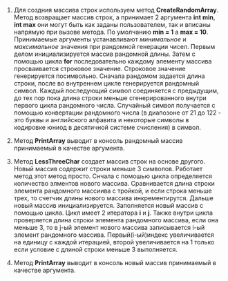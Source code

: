 1. Для создния массива строк используем метод **CreateRandomArray**.
Метод возвращает массив строк, а принимает 2 аргумента **int min**, **int max** они могут быть как заданы пользователем, так и вписаны напрямую при вызове метода. По умолчанию **min = 1** а **max = 10**.
Принимаемые аргументы устанавливают *минимальное* и *максимальное* значения при рандомной генерации чисел.
Первым делом инициализируется массив рандомной длины.
Затем с помощью цикла **for** последовательно каждому элементу массива просваивается строковое значение.
Строковое значение генерируется посимвольно. Сначала рандомом задается длина строки, после во внутреннем цикле генерируется рандомный символ. Каждый последующий символ соединяется с предыдущим, до тех пор пока длина строки меньше сгенерированного внутри первого цикла рандомного числа. Случайный символ получается с помощью конвертации рандомного числа (в диапозоне от 21 до 122 - это буквы и английского алфавита и некоторые символы в кодировке юниод в десятичной системе счисления) в символ. 

2. Метод **PrintArray** выводит в консоль рандомный массив принимаемый в качестве аргумента. 

3. Метод **LessThreeChar** создает массив строк на основе другого. Новый массив содержит строки меньше 3 символов.
Работает метод этот метод просто. Снчала с помошью цикла определяется количество элментов нового массива. Сравнивается длина строки элемента рандомного массиива с тройкой, и если строка меньше трех, то счетчик длины нового массива инкрементирутся. 
Дальше новый массив инициализируется. Заполняется новый массив с помощью цикла. Цикл имеет 2 итератора **i** и **j**. Также внутри цикла проверяется длина строки элемента рандомного массива, если она меньше 3, то в j-ый элемент нового массива записывается i-ый элемент рандомного массива. Первый(i-ый)индекс увеличивается на единицу с каждой итерацией, второй увеличивается на 1 только если условие с длиной строки меньше 3 выполняется.

4. Метод **PrintArray** выводит в консоль новый массив принимаемый в качестве аргумента. 